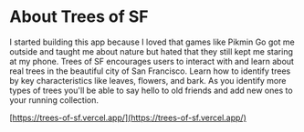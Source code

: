 # About Trees of SF

I started building this app because I loved that games like Pikmin Go got me outside and taught me about nature but hated that they still kept me staring at my phone. Trees of SF encourages users to interact with and learn about real trees in the beautiful city of San Francisco. Learn how to identify trees by key characteristics like leaves, flowers, and bark. As you identify more types of trees you'll be able to say hello to old friends and add new ones to your running collection.

[https://trees-of-sf.vercel.app/](https://trees-of-sf.vercel.app/)
